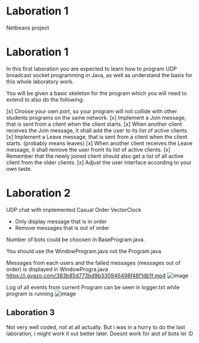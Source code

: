 # Laboration 1


Netbeans project 


# Laboration 1

In this first laboration you are expected to learn how to program UDP broadcast socket programming in Java, as well as understand the basis for this whole laboratory work.

You will be given a basic skeleton for the program which you will need to extend to also do the following:

[x] Choose your own port, so your program will not collide with other students programs on the same network.
[x] Implement a Join message, that is sent from a client when the client starts.
[x] When another client receives the Join message, it shall add the user to its list of active clients.
[x] Implement a Leave message, that is sent from a client when the client starts. (probably means leaves)
[x] When another client receives the Leave message, it shall remove the user fromt its list of active clients.
[x] Remember that the newly joined client should also get a list of all active client from the older clients.
[x] Adjust the user interface according to your own taste.



# Laboration 2

UDP chat with implemented Casual Order VectorClock 
- Only display message that is in order
- Remove messages that is out of order

Number of bots could be choosen in BaseProgram.java. 

You should use the WindowProgram.java not the Program.java

Messages from each users and the failed messages (messages out of order) is displayed in WindowProgra.java
https://i.gyazo.com/383b85d773bd9b330946498f48f1db1f.mp4
![image](https://user-images.githubusercontent.com/43444902/65540436-af49e280-df0b-11e9-9a96-71d8e1da19d1.png)


Log of all events from current Program can be seen in logger.txt while program is running
![image](https://user-images.githubusercontent.com/43444902/65540534-e4eecb80-df0b-11e9-9324-e12354a44d2c.png)


## Laboration 3

Not very well coded, not at all actually. But i was in a hurry to do the last laboration, i might work it out better later. Doesnt work for alot of bots lel :D